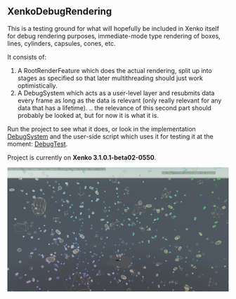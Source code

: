 XenkoDebugRendering
---------------------
This is a testing ground for what will hopefully be included in Xenko itself for debug rendering purposes, immediate-mode type rendering of boxes, lines, cylinders, capsules, cones, etc.

It consists of:
1. A RootRenderFeature which does the actual rendering, split up into stages as specified so that later multithreading should just work optimistically.
2. A DebugSystem which acts as a user-level layer and resubmits data every frame as long as the data is relevant (only really relevant for any data that has a lifetime). .. the relevance of this second part should probably be looked at, but for now it is what it is.

Run the project to see what it does, or look in the implementation [DebugSystem](DebugRendering/DebugSystem.cs) and the user-side script which uses it for testing it at the moment: [DebugTest](DebugRendering/DebugTest.cs).

Project is currently on **Xenko 3.1.0.1-beta02-0550**.

![currently](debug_rendering.png "a bunch of primitives in space")
